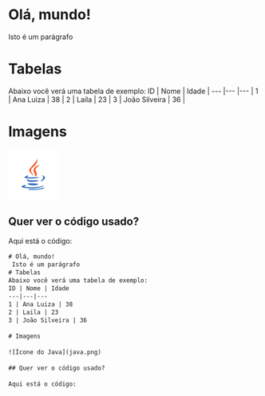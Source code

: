 # Olá, mundo!
 Isto é um parágrafo
# Tabelas
Abaixo você verá uma tabela de exemplo:
ID | Nome | Idade |
--- |--- |--- |
1 | Ana Luiza | 38 |
2 | Laila | 23 |
3 | João Silveira | 36 |

# Imagens

![Ícone do Java](java.png)

## Quer ver o código usado?

Aqui está o código:
```
# Olá, mundo!
 Isto é um parágrafo
# Tabelas
Abaixo você verá uma tabela de exemplo:
ID | Nome | Idade
---|---|---
1 | Ana Luiza | 38
2 | Laila | 23
3 | João Silveira | 36

# Imagens

![Ícone do Java](java.png)

## Quer ver o código usado?

Aqui está o código:

```
